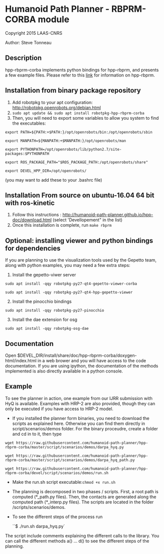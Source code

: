 #  Humanoid Path Planner - RBPRM-CORBA module

Copyright 2015 LAAS-CNRS

Author: Steve Tonneau

## Description
hpp-rbprm-corba implements python bindings for hpp-rbprm, and presents a few example files.
Please refer to this [link](https://github.com/humanoid-path-planner/hpp-rbprm) for information on hpp-rbprm.

## Installation from binary package repository

1. Add robotpkg to your apt configuration: http://robotpkg.openrobots.org/debian.html
2. `sudo apt update && sudo apt install robotpkg-hpp-rbprm-corba`
3. Then, you will need to export some variables to allow you system to find the executables:

`export PATH=${PATH:+$PATH:}/opt/openrobots/bin:/opt/openrobots/sbin`

`export MANPATH=${MANPATH:+$MANPATH:}/opt/openrobots/man`

`export PYTHONPATH=/opt/openrobots/lib/python2.7/site-packages:$PYTHONPATH`

`export ROS_PACKAGE_PATH="$ROS_PACKAGE_PATH:/opt/openrobots/share"`

`export DEVEL_HPP_DIR=/opt/openrobots/`

(you may want to add these to your .bashrc file)

## Installation From source on ubuntu-16.04 64 bit with ros-kinetic

1. Follow this instructions : http://humanoid-path-planner.github.io/hpp-doc/download.html (select 'Devellopement" in the list)
2. Once this installation is complete, run `make rbprm`

## Optional: installing viewer and python bindings for dependencies

If you are planning to use the visualization tools used by the Gepetto team, along with python examples, you may need a few extra steps:

1. Install the gepetto-viwer server

`sudo apt install -qqy robotpkg-py27-qt4-gepetto-viewer-corba`

`sudo apt install -qqy robotpkg-py27-qt4-hpp-gepetto-viewer`

2. Install the pinocchio bindings

`sudo apt install -qqy robotpkg-py27-pinocchio`

3. Install the dae extension for osg

`sudo apt install -qqy robotpkg-osg-dae`

## Documentation

  Open $DEVEL_DIR/install/share/doc/hpp-rbprm-corba/doxygen-html/index.html in a web brower and you
  will have access to the code documentation. If you are using ipython, the documentation of the methods implemented
  is also directly available in a python console.

## Example

  To see the planner in action, one example from our IJRR submission with HyQ is available. Examples with HRP-2 are also provided, though they can only be executed if you have access to HRP-2 model.

  - If you installed the planner form binaries, you need to download the scripts as explained here. Otherwise you can find them directly in script/scenarios/demos folder. For the binary proceudre, create a folder and cd in to it, then type


   `wget https://raw.githubusercontent.com/humanoid-path-planner/hpp-rbprm-corba/master/script/scenarios/demos/darpa_hyq.py`
                                                                             
`wget https://raw.githubusercontent.com/humanoid-path-planner/hpp-rbprm-corba/master/script/scenarios/demos/darpa_hyq_path.py`
                                                                             
`wget https://raw.githubusercontent.com/humanoid-path-planner/hpp-rbprm-corba/devel/script/scenarios/demos/run.sh`

  -  Make the run.sh script executable:`chmod +x run.sh`

  - The planning is decomposed in two phases / scripts. First, a root path is computed (\*_path.py files). Then, the contacts are generated along the computed path (\*_interp.py files). The scripts are located in the folder /scripts/scenarios/demos.

  - To see the different steps of the process run

    ``$ ./run.sh darpa_hyq.py`

  The script include comments explaining the different calls to the library. You can call the different methods a() ... d() to see the different steps of the planning.

